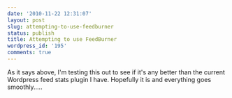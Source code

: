 ```yaml
---
date: '2010-11-22 12:31:07'
layout: post
slug: attempting-to-use-feedburner
status: publish
title: Attempting to use FeedBurner
wordpress_id: '195'
comments: true
---
```


As it says above, I'm testing this out to see if it's any better than the current Wordpress feed stats plugin I have. Hopefully it is and everything goes smoothly.....
